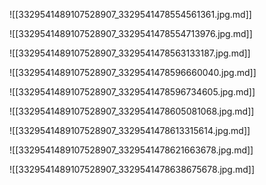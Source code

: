 
![[3329541489107528907_3329541478554561361.jpg.md]]


![[3329541489107528907_3329541478554713976.jpg.md]]

![[3329541489107528907_3329541478563133187.jpg.md]]

![[3329541489107528907_3329541478596660040.jpg.md]]

![[3329541489107528907_3329541478596734605.jpg.md]]

![[3329541489107528907_3329541478605081068.jpg.md]]

![[3329541489107528907_3329541478613315614.jpg.md]]

![[3329541489107528907_3329541478621663678.jpg.md]]

![[3329541489107528907_3329541478638675678.jpg.md]]